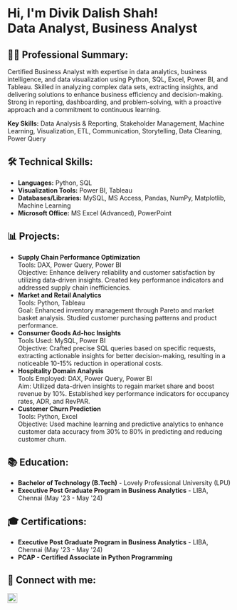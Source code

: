 <h1>Hi, I'm Divik Dalish Shah! <br/>Data Analyst</a>, Business Analyst</a>

<h2>👨‍💻 Professional Summary:</h2>
<p>Certified Business Analyst with expertise in data analytics, business intelligence, and data visualization using Python, SQL, Excel, Power BI, and Tableau. Skilled in analyzing complex data sets, extracting insights, and delivering solutions to enhance business efficiency and decision-making. Strong in reporting, dashboarding, and problem-solving, with a proactive approach and a commitment to continuous learning.</p>
<p><b>Key Skills:</b> Data Analysis & Reporting, Stakeholder Management, Machine Learning, Visualization, ETL, Communication, Storytelling, Data Cleaning, Power Query</p>

<h2>🛠 Technical Skills:</h2>
<ul>
    <li><b>Languages:</b> Python, SQL</li>
    <li><b>Visualization Tools:</b> Power BI, Tableau</li>
    <li><b>Databases/Libraries:</b> MySQL, MS Access, Pandas, NumPy, Matplotlib, Machine Learning</li>
    <li><b>Microsoft Office:</b> MS Excel (Advanced), PowerPoint</li>
</ul>

<h2>📊 Projects:</h2>
<ul>
    <li><b>Supply Chain Performance Optimization</b>  
        <br/>Tools: DAX, Power Query, Power BI  
        <br/>Objective: Enhance delivery reliability and customer satisfaction by utilizing data-driven insights. Created key performance indicators and addressed supply chain inefficiencies.
    </li>
    <li><b>Market and Retail Analytics</b>  
        <br/>Tools: Python, Tableau  
        <br/>Goal: Enhanced inventory management through Pareto and market basket analysis. Studied customer purchasing patterns and product performance.
    </li>
    <li><b>Consumer Goods Ad-hoc Insights</b>  
        <br/>Tools Used: MySQL, Power BI  
        <br/>Objective: Crafted precise SQL queries based on specific requests, extracting actionable insights for better decision-making, resulting in a noticeable 10-15% reduction in operational costs.
    </li>
    <li><b>Hospitality Domain Analysis</b>  
        <br/>Tools Employed: DAX, Power Query, Power BI  
        <br/>Aim: Utilized data-driven insights to regain market share and boost revenue by 10%. Established key performance indicators for occupancy rates, ADR, and RevPAR.
    </li>
    <li><b>Customer Churn Prediction</b>  
        <br/>Tools: Python, Excel  
        <br/>Objective: Used machine learning and predictive analytics to enhance customer data accuracy from 30% to 80% in predicting and reducing customer churn.
    </li>
</ul>

<h2>📚 Education:</h2>
<ul>
    <li><b>Bachelor of Technology (B.Tech)</b> - Lovely Professional University (LPU) </li>
    <li><b>Executive Post Graduate Program in Business Analytics</b> - LIBA, Chennai (May '23 - May '24)</li>
</ul>

<h2>🎓 Certifications:</h2>
<ul>
    <li><b>Executive Post Graduate Program in Business Analytics</b> - LIBA, Chennai (May '23 - May '24)</li>
    <li><b>PCAP - Certified Associate in Python Programming</b></li>
</ul>

<h2>🤳 Connect with me:</h2>


[<img align="left" alt="DivikDalishShah | LinkedIn" width="22px" src="https://cdn.jsdelivr.net/npm/simple-icons@v3/icons/linkedin.svg" />](https://www.linkedin.com/in/divikshah/)


